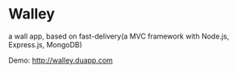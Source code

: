 # Walley

a wall app, based on fast-delivery(a MVC framework with Node.js, Express.js, MongoDB)

Demo: <http://walley.duapp.com>